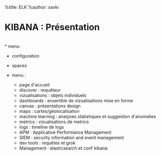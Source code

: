 %title: ELK
%author: xavki


# KIBANA : Présentation

<br>
* menu

* configuration

* spaces

* menu :
	* page d'accueil
	* discover : requêteur
	* vizualisations : objets individuels
	* dashboards : ensemble de vizualisations mise en forme
	* canvas : présentations design
	* maps : cartes/géolocalisation
	* machine learning : analyses statistiques et suggestion d'anomalies
	* metrics : vizualisations de metrics
	* logs : timeline de logs
	* APM : Applicative Performance Management
	* SIEM : security information and event management
	* dev tools : requêtes et grok
	* Management : elasticsearch et conf kibana

